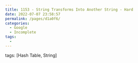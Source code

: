 ```yaml
---
title: 1153 - String Transforms Into Another String - Hard
date: 2022-07-07 23:58:57
permalink: /pages/d1a0f6/
categories:
  - Google
  - Incomplete
tags:
  - 
---
```

tags: [Hash Table, String]